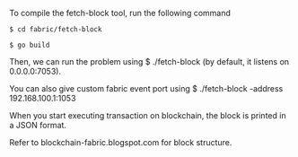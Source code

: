 To compile the fetch-block tool, run the following command

```$ cd fabric/fetch-block```

```$ go build```

Then, we can run the problem using $ ./fetch-block (by default, it listens on 0.0.0.0:7053). 

You can also give custom fabric event port using $ ./fetch-block -address 192.168.100.1:1053

When you start executing transaction on blockchain, the block is printed in a JSON format.

Refer to blockchain-fabric.blogspot.com for block structure.
